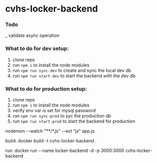 # cvhs-locker-backend

### Todo
_ validate async operation

### What to do for dev setup:
1. clone repo
2. run ```npm i``` to install the node modules
3. run ```npm run sync-dev``` to create and sync the local dev db
4. run ```npm run start-dev``` to start the backend with the dev db



### What to do for production setup:
1. clone repo
2. run ```npm i``` to install the node modules
3. verify env var is set for mysql password
4. run ```npm run sync-prod``` to syc the production db
5. run ```npm run start-prod``` to start the backend for production



nodemon --watch "**/*.js" --ext "js" app.js

build:
docker build -t cvhs-locker-backend .

run:
docker run --name locker-backend -d -p 3000:3000 cvhs-locker-backend

